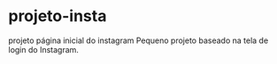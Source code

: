 # projeto-insta
projeto página inicial do instagram
Pequeno projeto baseado na tela de login do Instagram.
